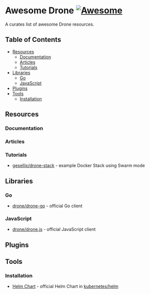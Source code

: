 # Awesome Drone [![Awesome](https://awesome.re/badge.svg)](https://awesome.re)

A curates list of awesome Drone resources.

## Table of Contents

- [Resources](#resources)
  - [Documentation](#documentation)
  - [Articles](#articles)
  - [Tutorials](#tutorials)
- [Libraries](#libraries)
  - [Go](#go)
  - [JavaScript](#javascript)
- [Plugins](#plugins)
- [Tools](#tools)
  - [Installation](#installation)

## Resources
### Documentation

### Articles

### Tutorials

* [gesellix/drone-stack](https://github.com/gesellix/drone-stack) - example Docker Stack using Swarm mode

## Libraries
### Go

* [drone/drone-go](https://github.com/drone/drone-go) - official Go client

### JavaScript

* [drone/drone.js](https://github.com/drone/drone-js) - official JavaScript client

## Plugins

## Tools
### Installation

* [Helm Chart](https://github.com/kubernetes/charts/tree/master/incubator/drone) - official Helm Chart in [kubernetes/helm](https://github.com/kubernetes/charts)
